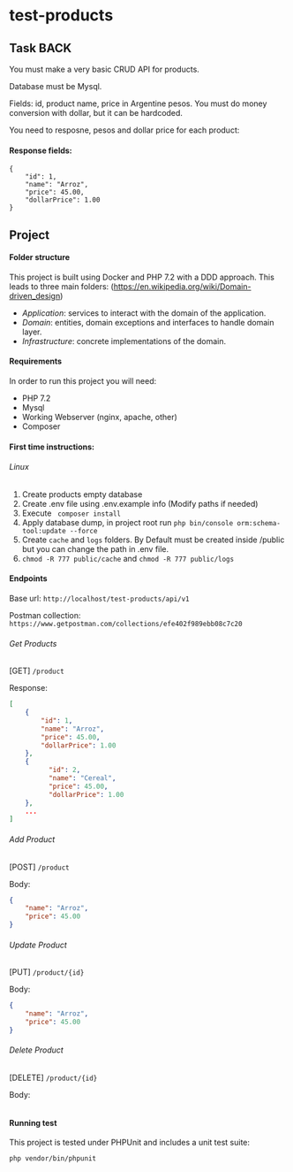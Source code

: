 # test-products

## Task BACK

You must make a very basic CRUD API for products.

Database must be Mysql.

Fields: id, product name, price in Argentine pesos.
You must do money conversion with dollar, but it can be hardcoded.

You need to resposne, pesos and dollar price for each product:

#### Response fields:
```
{
    "id": 1,
    "name": "Arroz",
    "price": 45.00,
    "dollarPrice": 1.00
}
```

## Project

#### Folder structure
This project is built using Docker and PHP 7.2 with a DDD approach. 
This leads to three main folders: (https://en.wikipedia.org/wiki/Domain-driven_design)
* *Application*: services to interact with the domain of the application.
* *Domain*: entities, domain exceptions and interfaces to handle domain layer.
* *Infrastructure*: concrete implementations of the domain.

#### Requirements
In order to run this project you will need:

* PHP 7.2
* Mysql
* Working Webserver (nginx, apache, other)
* Composer

#### First time instructions:

###### Linux
1) Create products empty database
2) Create .env file using .env.example info (Modify paths if needed)
3) Execute ``` composer install```
4) Apply database dump, in project root run ``` php bin/console orm:schema-tool:update --force ```
5) Create ``` cache ``` and ``` logs ``` folders. By Default must be created inside /public but you can change the path in .env file.
6) ``` chmod -R 777 public/cache ``` and ``` chmod -R 777 public/logs ```

#### Endpoints

Base url: ``` http://localhost/test-products/api/v1 ```

Postman collection: ``` https://www.getpostman.com/collections/efe402f989ebb08c7c20 ```

###### Get Products
[GET] ```/product```

Response:
```json
[
    {
        "id": 1,
        "name": "Arroz",
        "price": 45.00,
        "dollarPrice": 1.00
    },
    {
          "id": 2,
          "name": "Cereal",
          "price": 45.00,
          "dollarPrice": 1.00
    },
    ...
]
```

###### Add Product
[POST] ```/product```

Body:
```json
{
    "name": "Arroz",
    "price": 45.00
}
```

###### Update Product
[PUT] ```/product/{id}```

Body:
```json
{
    "name": "Arroz",
    "price": 45.00
}
```

###### Delete Product
[DELETE] ```/product/{id}```

Body:
```json
```

#### Running test
This project is tested under PHPUnit and includes a unit test suite:
```
php vendor/bin/phpunit
```
